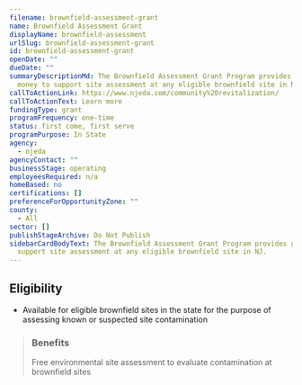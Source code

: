 ```yaml
---
filename: brownfield-assessment-grant
name: Brownfield Assessment Grant
displayName: brownfield-assessment
urlSlug: brownfield-assessment-grant
id: brownfield-assessment-grant
openDate: ""
dueDate: ""
summaryDescriptionMd: The Brownfield Assessment Grant Program provides grant
  money to support site assessment at any eligible brownfield site in NJ.
callToActionLink: https://www.njeda.com/community%20revitalization/
callToActionText: Learn more
fundingType: grant
programFrequency: one-time
status: first come, first serve
programPurpose: In State
agency:
  - njeda
agencyContact: ""
businessStage: operating
employeesRequired: n/a
homeBased: no
certifications: []
preferenceForOpportunityZone: ""
county:
  - All
sector: []
publishStageArchive: Do Not Publish
sidebarCardBodyText: The Brownfield Assessment Grant Program provides grant money to
  support site assessment at any eligible brownfield site in NJ.
---
```


## Eligibility

- Available for eligible brownfield sites in the state for the purpose of assessing known or suspected site contamination

> ### Benefits
>
> Free environmental site assessment to evaluate contamination at brownfield sites
